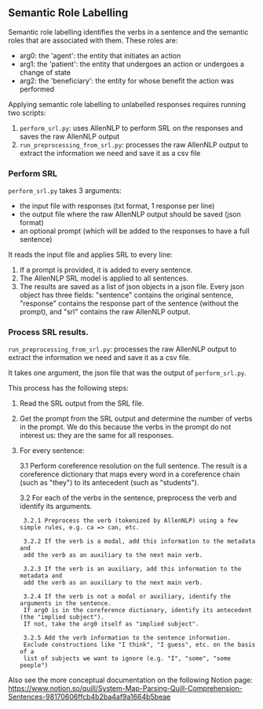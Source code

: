 ## Semantic Role Labelling

Semantic role labelling identifies the verbs in a sentence and the semantic roles that are associated with them.
These roles are:

- arg0: the 'agent': the entity that initiates an action
- arg1: the 'patient': the entity that undergoes an action or undergoes a change of state
- arg2: the 'beneficiary': the entity for whose benefit the action was performed

Applying semantic role labelling to unlabelled responses requires running two scripts:

1. `perform_srl.py`: uses AllenNLP to perform SRL on the responses and saves the raw AllenNLP output
2. `run_preprocessing_from_srl.py`: processes the raw AllenNLP output to
extract the information we need and save it as a csv file

### Perform SRL

`perform_srl.py` takes 3 arguments:

- the input file with responses (txt format, 1 response per line)
- the output file where the raw AllenNLP output should be saved (json format)
- an optional prompt (which will be added to the responses to have a full sentence)

It reads the input file and applies SRL to every line:

1. If a prompt is provided, it is added to every sentence.
2. The AllenNLP SRL model is applied to all sentences.
3. The results are saved as a list of json objects in a json file. Every json object has three fields:
"sentence" contains the original sentence, "response" contains the response part of the sentence
(without the prompt), and "srl" contains the raw AllenNLP output.

### Process SRL results.

`run_preprocessing_from_srl.py`: processes the raw AllenNLP output to
extract the information we need and save it as a csv file.

It takes one argument, the json file that was the output of `perform_srl.py`.

This process has the following steps:

1. Read the SRL output from the SRL file.
2. Get the prompt from the SRL output and determine the number of verbs in the prompt.
We do this because the verbs in the prompt do not interest us: they are the same for all
responses.
3. For every sentence:

    3.1 Perform coreference resolution on the full sentence. The result is a coreference
    dictionary that maps every word in a coreference chain (such as "they") to its
    antecedent (such as "students").

    3.2 For each of the verbs in the sentence, preprocess the verb and identify its arguments.

        3.2.1 Preprocess the verb (tokenized by AllenNLP) using a few simple rules, e.g. ca => can, etc.

        3.2.2 If the verb is a modal, add this information to the metadata and
        add the verb as an auxiliary to the next main verb.

        3.2.3 If the verb is an auxiliary, add this information to the metadata and
        add the verb as an auxiliary to the next main verb.

        3.2.4 If the verb is not a modal or auxiliary, identify the arguments in the sentence.
        If arg0 is in the coreference dictionary, identify its antecedent (the "implied subject").
        If not, take the arg0 itself as "implied subject".

        3.2.5 Add the verb information to the sentence information.
        Exclude constructions like "I think", "I guess", etc. on the basis of a
        list of subjects we want to ignore (e.g. "I", "some", "some people")


Also see the more conceptual documentation on the following Notion page:
https://www.notion.so/quill/System-Map-Parsing-Quill-Comprehension-Sentences-98170606ffcb4b2ba4af9a1664b5beae